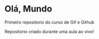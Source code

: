 # Olá, Mundo
 Primeiro repositorio do curso de Gif e Github

Repositorio  criado durante uma aula ao vivo!